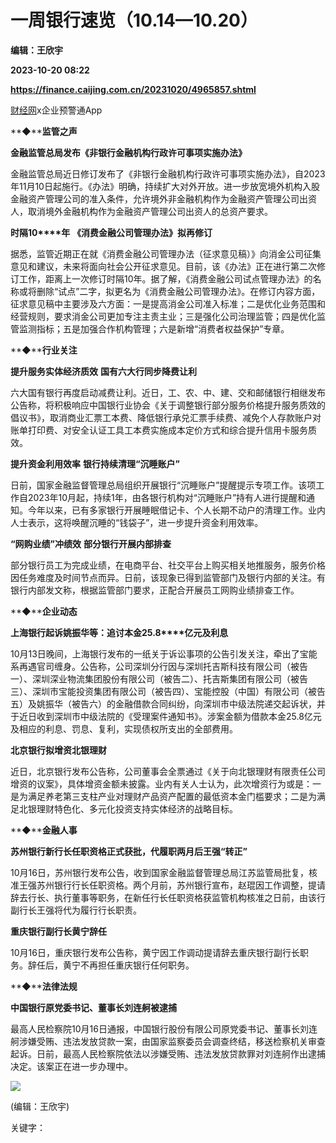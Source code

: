 # 一周银行速览（10.14—10.20）
**编辑：王欣宇**

**2023-10-20 08:22**

**https://finance.caijing.com.cn/20231020/4965857.shtml**

[财经网](http://www.caijing.com.cn/)x企业预警通App

**◆****监管之声**

**金融监管总局发布《非银行金融机构行政许可事项实施办法》**

金融监管总局近日修订发布了《非银行金融机构行政许可事项实施办法》，自2023年11月10日起施行。《办法》明确，持续扩大对外开放。进一步放宽境外机构入股金融资产管理公司的准入条件，允许境外非金融机构作为金融资产管理公司出资人，取消境外金融机构作为金融资产管理公司出资人的总资产要求。

**时隔10****年** **《消费金融公司管理办法》拟再修订**

据悉，监管近期正在就《消费金融公司管理办法（征求意见稿）》向消金公司征集意见和建议，未来将面向社会公开征求意见。目前，该《办法》正在进行第二次修订工作，距离上一次修订时隔10年。据了解，《消费金融公司试点管理办法》的名称或将删除“试点”二字，拟更名为《消费金融公司管理办法》。在修订内容方面，征求意见稿中主要涉及六方面：一是提高消金公司准入标准；二是优化业务范围和经营规则，要求消金公司更加专注主责主业；三是强化公司治理监管；四是优化监管监测指标；五是加强合作机构管理；六是新增“消费者权益保护”专章。

**◆****行业关注**

**提升服务实体经济质效** **国有六大行同步降费让利**

六大国有银行再度启动减费让利。近日，工、农、中、建、交和邮储银行相继发布公告称，将积极响应中国银行业协会《关于调整银行部分服务价格提升服务质效的倡议书》，取消商业汇票工本费、降低银行承兑汇票手续费、减免个人存款账户对账单打印费、对安全认证工具工本费实施成本定价方式和综合提升信用卡服务质效。

**提升资金利用效率** **银行持续清理“沉睡账户”**

日前，国家金融监督管理总局组织开展银行“沉睡账户”提醒提示专项工作。该项工作自2023年10月起，持续1年，由各银行机构对“沉睡账户”持有人进行提醒和通知。今年以来，已有多家银行开展睡眠借记卡、个人长期不动户的清理工作。业内人士表示，这将唤醒沉睡的“钱袋子”，进一步提升资金利用效率。

**“网购业绩”冲绩效** **部分银行开展内部排查**

部分银行员工为完成业绩，在电商平台、社交平台上购买相关地推服务，服务价格因任务难度及时间节点而异。日前，该现象已得到监管部门及银行内部的关注。有银行内部发文称，根据监管部门要求，正配合开展员工网购业绩排查工作。

**◆****企业动态**

**上海银行起诉姚振华等：追讨本金25.8****亿元及利息**

10月13日晚间，上海银行发布的一纸关于诉讼事项的公告引发关注，牵出了宝能系再遇官司缠身。公告称，公司深圳分行因与深圳托吉斯科技有限公司（被告一）、深圳深业物流集团股份有限公司（被告二）、托吉斯集团有限公司（被告三）、深圳市宝能投资集团有限公司（被告四）、宝能控股（中国）有限公司（被告五）及姚振华（被告六）的金融借款合同纠纷，向深圳市中级法院递交起诉状，并于近日收到深圳市中级法院的《受理案件通知书》。涉案金额为借款本金25.8亿元及相应的利息、罚息、复利，实现债权所支出的全部费用。

**北京银行拟增资北银理财**

近日，北京银行发布公告称，公司董事会全票通过《关于向北银理财有限责任公司增资的议案》，具体增资金额未披露。业内有关人士认为，此次增资行为或是：一是为满足养老第三支柱产业对理财产品资产配置的最低资本金门槛要求；二是为满足北银理财特色化、多元化投资支持实体经济的战略目标。

**◆****金融人事**

**苏州银行新行长任职资格正式获批，代履职两月后王强“转正”**

10月16日，苏州银行发布公告，收到国家金融监督管理总局江苏监管局批复，核准王强苏州银行行长任职资格。两个月前，苏州银行宣布，赵琨因工作调整，提请辞去行长、执行董事等职务，在新任行长任职资格获监管机构核准之日前，由该行副行长王强将代为履行行长职责。

**重庆银行副行长黄宁辞任**

10月16日，重庆银行发布公告称，黄宁因工作调动提请辞去重庆银行副行长职务。辞任后，黄宁不再担任重庆银行任何职务。

**◆****法律法规**

**中国银行原党委书记、董事长刘连舸被逮捕**

最高人民检察院10月16日通报，中国银行股份有限公司原党委书记、董事长刘连舸涉嫌受贿、违法发放贷款一案，由国家监察委员会调查终结，移送检察机关审查起诉。日前，最高人民检察院依法以涉嫌受贿、违法发放贷款罪对刘连舸作出逮捕决定。该案正在进一步办理中。

![](https://tx1.cdn.caijing.com.cn/2014-03-27/114048455.jpg)

(编辑：王欣宇)

关键字：